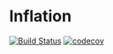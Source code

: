 # Inflation

[![Build Status](https://travis-ci.com/rjrosati/Inflation2.jl.svg?token=zMDX3GmCZbdBcf9JWMdp&branch=master)](https://travis-ci.com/rjrosati/Inflation2.jl)
[![codecov](https://codecov.io/gh/rjrosati/Inflation2.jl/branch/master/graph/badge.svg?token=FHiP2Mqh90)](https://codecov.io/gh/rjrosati/Inflation2.jl)
